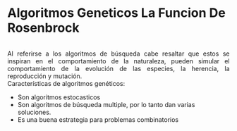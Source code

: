 # Algoritmos Geneticos La Funcion De Rosenbrock
<p align="center"> <img /> 

</p>

<p align="left" style="text-align: justify;"> 
Al referirse a los algoritmos de búsqueda cabe resaltar que estos se inspiran en el comportamiento de la naturaleza, pueden simular el comportamiento de la evolución de las especies, la herencia, la reproducción y mutación.<br>
Características de algoritmos genéticos:

<ul>
<li> Son algoritmos estocasticos</li>
<li> Son algoritmos de búsqueda multiple, por lo tanto dan varias soluciones.</li>
<li> Es una buena estrategia para problemas combinatorios</li>
</ul>

</p>
